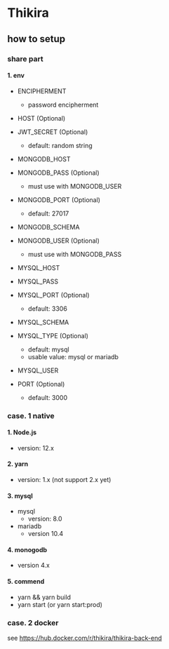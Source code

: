# Thikira

## how to setup

### share part

#### 1. env
- ENCIPHERMENT
  - password encipherment
 
- HOST (Optional)
- JWT_SECRET (Optional)
  - default: random string
- MONGODB_HOST
- MONGODB_PASS (Optional)
  - must use with MONGODB_USER
- MONGODB_PORT (Optional)
  - default: 27017
- MONGODB_SCHEMA
- MONGODB_USER (Optional)
  - must use with MONGODB_PASS
- MYSQL_HOST
- MYSQL_PASS
- MYSQL_PORT (Optional)
  - default: 3306
- MYSQL_SCHEMA
- MYSQL_TYPE (Optional)
  - default: mysql
  - usable value: mysql or mariadb
- MYSQL_USER
- PORT (Optional)
  - default: 3000
### case. 1 native

#### 1. Node.js
- version: 12.x

#### 2. yarn
- version: 1.x (not support 2.x yet)

#### 3. mysql
- mysql
  - version: 8.0
- mariadb
  - version 10.4

#### 4. monogodb
- version 4.x

#### 5. commend
- yarn && yarn build
- yarn start (or yarn start:prod)

### case. 2 docker

see https://hub.docker.com/r/thikira/thikira-back-end
